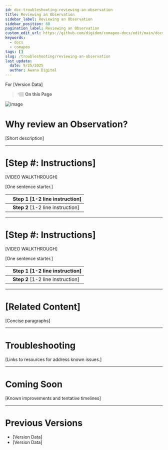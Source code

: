 ```yaml
---
id: doc-troubleshooting-reviewing-an-observation
title: Reviewing an Observation
sidebar_label: Reviewing an Observation
sidebar_position: 80
pagination_label: Reviewing an Observation
custom_edit_url: https://github.com/digidem/comapeo-docs/edit/main/docs/troubleshooting/reviewing-an-observation.md
keywords:
  - docs
  - comapeo
tags: []
slug: /troubleshooting/reviewing-an-observation
last_update:
  date: 9/25/2025
  author: Awana Digital
---
```


For [Version Data]


> 👇🏽 **On this Page**


![image](/images/reviewinganobservati_0.png)


# Why review an Observation?


[Short description]


---


# [Step #: Instructions]


[VIDEO WALKTHROUGH]


[One sentence starter.]


|   | Step 1 [1-2 line instruction]     |
| - | --------------------------------- |
|   | **Step 2** [1-2 line instruction] |


---


# [Step #: Instructions]


[VIDEO WALKTHROUGH]


[One sentence starter.]


|   | Step 1 [1-2 line instruction]     |
| - | --------------------------------- |
|   | **Step 2** [1-2 line instruction] |


---


# [Related Content]


[Concise paragraphs]


---


# Troubleshooting


[Links to resources for address known issues.]


---


# Coming Soon


[Known improvements and tentative timelines]


---


# Previous Versions

- [Version Data]
- [Version Data]
